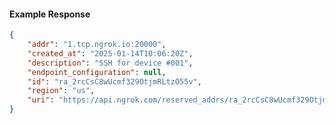 <!-- Code generated for API Clients. DO NOT EDIT. -->

#### Example Response

```json
{
	"addr": "1.tcp.ngrok.io:20000",
	"created_at": "2025-01-14T10:06:20Z",
	"description": "SSH for device #001",
	"endpoint_configuration": null,
	"id": "ra_2rcCsC8wUcmf329OtjmRLtzO55v",
	"region": "us",
	"uri": "https://api.ngrok.com/reserved_addrs/ra_2rcCsC8wUcmf329OtjmRLtzO55v"
}
```
